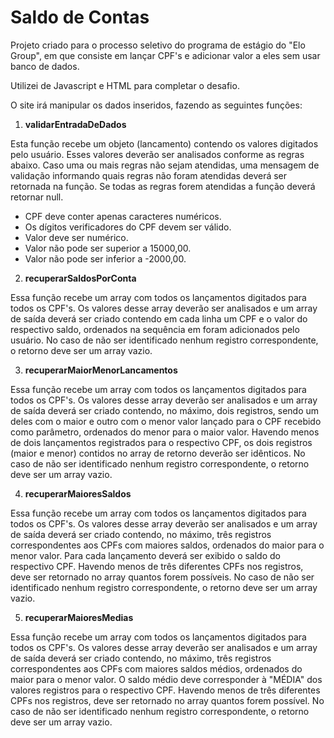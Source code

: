 # Saldo de Contas
 Projeto criado para o processo seletivo do programa de estágio do "Elo Group", em que consiste em lançar CPF's e adicionar valor a eles sem usar banco de dados.
 
 Utilizei de Javascript e HTML para completar o desafio.
 
 O site irá manipular os dados inseridos, fazendo as seguintes funções:
 
 1) <b>validarEntradaDeDados</b>
 
  Esta função recebe um objeto (lancamento) contendo os valores digitados pelo usuário. Esses valores deverão ser analisados conforme as regras abaixo. Caso uma ou mais regras não sejam atendidas, uma mensagem de validação informando quais regras não foram atendidas deverá ser retornada na função. Se todas as regras forem atendidas a função deverá retornar null.
  * CPF deve conter apenas caracteres numéricos.
* Os dígitos verificadores do CPF devem ser válido.
* Valor deve ser numérico.
* Valor não pode ser superior a 15000,00.
* Valor não pode ser inferior a -2000,00.

2) <b>recuperarSaldosPorConta</b>

  Essa função recebe um array com todos os lançamentos digitados para todos os CPF's. Os valores desse array deverão ser analisados e um array de saída deverá ser criado contendo em cada linha um CPF e o valor do respectivo saldo, ordenados na sequência em foram adicionados pelo usuário. No caso de não ser identificado nenhum registro correspondente, o retorno deve ser um array vazio.
  
3) <b>recuperarMaiorMenorLancamentos</b>

 Essa função recebe um array com todos os lançamentos digitados para todos os CPF's. Os valores desse array deverão ser analisados e um array de saída deverá ser criado contendo, no máximo, dois registros, sendo um deles com o maior e outro com o menor valor lançado para o CPF recebido como parâmetro, ordenados do menor para o maior valor. Havendo menos de dois lançamentos registrados para o respectivo CPF, os dois registros (maior e menor) contidos no array de retorno deverão ser idênticos. No caso de não ser identificado nenhum registro correspondente, o retorno deve ser um array vazio.
 
 4) <b>recuperarMaioresSaldos</b>
 
 Essa função recebe um array com todos os lançamentos digitados para todos os CPF's. Os valores desse array deverão ser analisados e um array de saída deverá ser criado contendo, no máximo, três registros correspondentes aos CPFs com maiores saldos, ordenados do maior para o menor valor. Para cada lançamento deverá ser exibido o saldo do respectivo CPF. Havendo menos de três diferentes CPFs nos registros, deve ser retornado no array quantos forem possíveis. No caso de não ser identificado nenhum registro correspondente, o retorno deve ser um array vazio.
 
 5) <b>recuperarMaioresMedias</b>
 
 Essa função recebe um array com todos os lançamentos digitados para todos os CPF's. Os valores desse array deverão ser analisados e um array de saída deverá ser criado contendo, no máximo, três registros correspondentes aos CPFs com maiores saldos médios, ordenados do maior para o menor valor. O saldo médio deve corresponder à "MÉDIA" dos valores registros para o respectivo CPF. Havendo menos de três diferentes CPFs nos registros, deve ser retornado no array quantos forem possível. No caso de não ser identificado nenhum registro correspondente, o retorno deve ser um array vazio.
